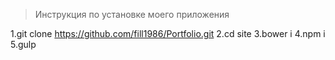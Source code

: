 >Инструкция по установке моего приложения

1.git clone https://github.com/fill1986/Portfolio.git
2.cd site
3.bower i
4.npm i
5.gulp
